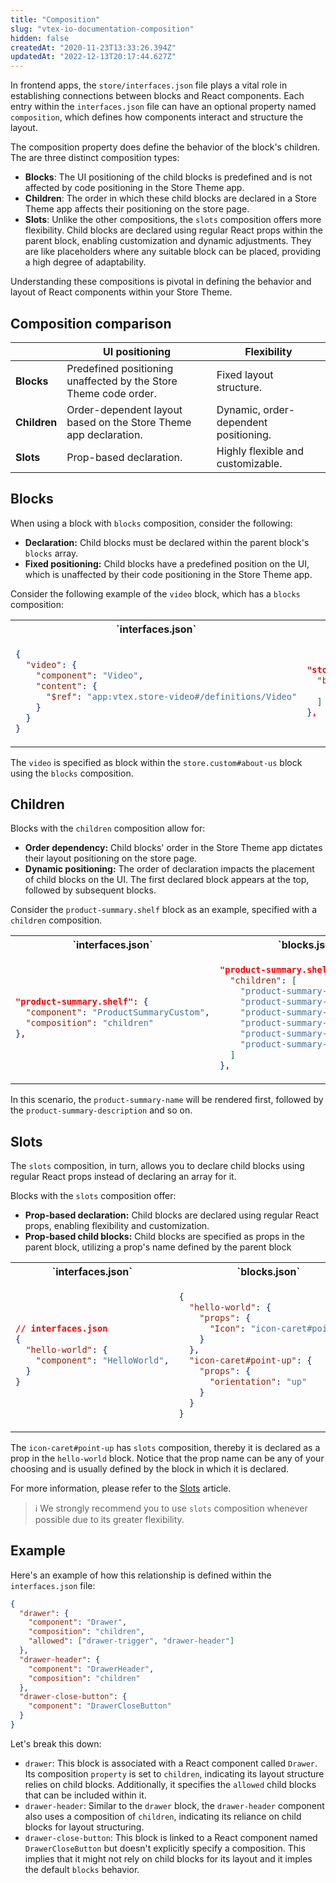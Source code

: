 ```yaml
---
title: "Composition"
slug: "vtex-io-documentation-composition"
hidden: false
createdAt: "2020-11-23T13:33:26.394Z"
updatedAt: "2022-12-13T20:17:44.627Z"
---
```


In frontend apps, the `store/interfaces.json` file plays a vital role in establishing connections between blocks and React components. Each entry within the `interfaces.json` file can have an optional property named `composition`, which defines how components interact and structure the layout.

The composition property does define the behavior of the block's children. The are three distinct composition types:

- **Blocks**: The UI positioning of the child blocks is predefined and is not affected by code positioning in the Store Theme app.
- **Children**: The order in which these child blocks are declared in a Store Theme app affects their positioning on the store page.
- **Slots**: Unlike the other compositions, the `slots` composition offers more flexibility. Child blocks are declared using regular React props within the parent block, enabling customization and dynamic adjustments. They are like placeholders where any suitable block can be placed, providing a high degree of adaptability.

Understanding these compositions is pivotal in defining the behavior and layout of React components within your Store Theme.

## Composition comparison

|                 | UI positioning                            | Flexibility                             |
|-----------------------|-------------------------------------------|-----------------------------------------|
| **Blocks**    | Predefined positioning unaffected by the Store Theme code order. | Fixed layout structure.               |
| **Children** | Order-dependent layout based on the Store Theme app declaration. | Dynamic, order-dependent positioning. |
| **Slots**    | Prop-based declaration. | Highly flexible and customizable.     |

## Blocks

When using a block with `blocks` composition, consider the following:

- **Declaration:** Child blocks must be declared within the parent block's `blocks` array.
- **Fixed positioning:** Child blocks have a predefined position on the UI, which is unaffected by their code positioning in the Store Theme app.

Consider the following example of the `video` block, which has a `blocks` composition:

<table>
<tr>
<th>`interfaces.json`</th>
<th>`blocks.json`</th>
</tr>
<tr>
<td>

```json
{
  "video": {
    "component": "Video",
    "content": {
      "$ref": "app:vtex.store-video#/definitions/Video"
    }
  }
}
```

</td>
<td>

```json
"store.custom#about-us": {
  "blocks": [
    "video"
  ]
},
```

</td>
</tr>
</table>

The `video` is specified as block within the `store.custom#about-us` block using the `blocks` composition.

## Children

Blocks with the `children` composition allow for:

- **Order dependency:** Child blocks' order in the Store Theme app dictates their layout positioning on the store page.
- **Dynamic positioning:** The order of declaration impacts the placement of child blocks on the UI. The first declared block appears at the top, followed by subsequent blocks.

Consider the `product-summary.shelf` block as an example, specified with a `children` composition.

<table>
<tr>
<th>`interfaces.json`</th>
<th>`blocks.json`</th>
</tr>
<tr>
<td>

```json
"product-summary.shelf": {
  "component": "ProductSummaryCustom",
  "composition": "children"
},
```

</td>
<td>

```json
"product-summary.shelf": {
  "children": [
    "product-summary-name",
    "product-summary-description",
    "product-summary-image",
    "product-summary-price",
    "product-summary-sku-selector",
    "product-summary-buy-button"
  ]
},
```

</td>
</tr>
</table>

In this scenario, the `product-summary-name` will be rendered first, followed by the `product-summary-description` and so on.

## Slots

The `slots` composition, in turn, allows you to declare child blocks using regular React props instead of declaring an array for it.

Blocks with the `slots` composition offer:

- **Prop-based declaration:** Child blocks are declared using regular React props, enabling flexibility and customization.
- **Prop-based child blocks:** Child blocks are specified as props in the parent block, utilizing a prop's name defined by the parent block


<table>
<tr>
<th>`interfaces.json`</th>
<th>`blocks.json`</th>
</tr>
<tr>
<td>

```json
// interfaces.json
{
  "hello-world": {
    "component": "HelloWorld",
  }
}
```

</td>
<td>

```json
{
  "hello-world": {
    "props": {
      "Icon": "icon-caret#point-up"
    }
  },
  "icon-caret#point-up": {
    "props": {
      "orientation": "up"
    }
  }
}
```

</td>
</tr>
</table>

The `icon-caret#point-up` has `slots` composition, thereby it is declared as a prop in the `hello-world` block. Notice that the prop name can be any of your choosing and is usually defined by the block in which it is declared.

For more information, please refer to the [Slots](https://developers.vtex.com/docs/guides/vtex-io-documentation-slots/) article.

> ℹ️ We strongly recommend you to use `slots` composition whenever possible due to its greater flexibility.

## Example

Here's an example of how this relationship is defined within the `interfaces.json` file:

```json iterfaces.json
{
  "drawer": {
    "component": "Drawer",
    "composition": "children",
    "allowed": ["drawer-trigger", "drawer-header"]
  },
  "drawer-header": {
    "component": "DrawerHeader",
    "composition": "children"
  },
  "drawer-close-button": {
    "component": "DrawerCloseButton"
  }
}
```

Let's break this down:

- `drawer`: This block is associated with a React component called `Drawer`. Its composition `property` is set to `children`, indicating its layout structure relies on child blocks. Additionally, it specifies the `allowed` child blocks that can be included within it.
- `drawer-header`: Similar to the `drawer` block, the `drawer-header` component also uses a composition of `children`, indicating its reliance on child blocks for layout structuring.
- `drawer-close-button`: This block is linked to a React component named `DrawerCloseButton` but doesn't explicitly specify a composition. This implies that it might not rely on child blocks for its layout and it imples the default `blocks` behavior.
